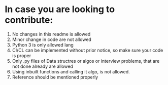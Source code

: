 # In case you are looking to contribute:

1. No changes in this readme is allowed
2. Minor change in code are not allowed
3. Python 3 is only allowed lang
4. CI/CL can be implemented without prior notice, so make sure your code is proper
5. Only .py files of Data structres or algos or interview problems, that are not done already are allowed
6. Using inbuilt functions and calling it algo, is not allowed.
7. Reference should be mentioned properly
